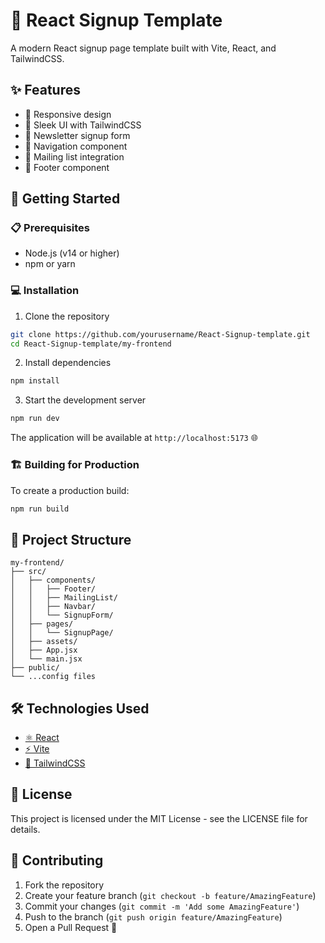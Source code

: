 # 🚀 React Signup Template

A modern React signup page template built with Vite, React, and TailwindCSS.

## ✨ Features

- 📱 Responsive design
- 🎨 Sleek UI with TailwindCSS
- 📝 Newsletter signup form
- 🧭 Navigation component
- 📨 Mailing list integration
- 🦶 Footer component

## 🏁 Getting Started

### 📋 Prerequisites

- Node.js (v14 or higher)
- npm or yarn

### 💻 Installation

1. Clone the repository

```bash
git clone https://github.com/yourusername/React-Signup-template.git
cd React-Signup-template/my-frontend
```

2. Install dependencies

```bash
npm install
```

3. Start the development server

```bash
npm run dev
```

The application will be available at `http://localhost:5173` 🌐

### 🏗️ Building for Production

To create a production build:

```bash
npm run build
```

## 📁 Project Structure

```
my-frontend/
├── src/
│   ├── components/
│   │   ├── Footer/
│   │   ├── MailingList/
│   │   ├── Navbar/
│   │   └── SignupForm/
│   ├── pages/
│   │   └── SignupPage/
│   ├── assets/
│   ├── App.jsx
│   └── main.jsx
├── public/
└── ...config files
```

## 🛠️ Technologies Used

- [⚛️ React](https://reactjs.org/)
- [⚡ Vite](https://vitejs.dev/)
- [🎨 TailwindCSS](https://tailwindcss.com/)

## 📄 License

This project is licensed under the MIT License - see the LICENSE file for details.

## 🤝 Contributing

1. Fork the repository
2. Create your feature branch (`git checkout -b feature/AmazingFeature`)
3. Commit your changes (`git commit -m 'Add some AmazingFeature'`)
4. Push to the branch (`git push origin feature/AmazingFeature`)
5. Open a Pull Request 🎉
